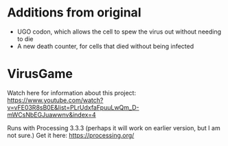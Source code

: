 # Additions from original
* UGO codon, which allows the cell to spew the virus out without needing to die
* A new death counter, for cells that died without being infected

# VirusGame
Watch here for information about this project: https://www.youtube.com/watch?v=vFE03R8sB0E&list=PLrUdxfaFpuuLwQm_D-mWCsNbEGJuawwnv&index=4

Runs with Processing 3.3.3 (perhaps it will work on earlier version, but I am not sure.) Get it here: https://processing.org/
